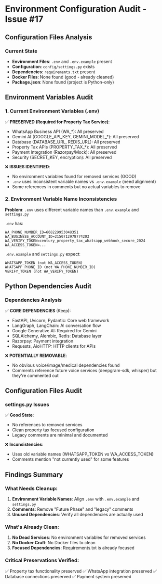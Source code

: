 # Environment Configuration Audit - Issue #17

## Configuration Files Analysis

### Current State
- **Environment Files**: `.env` and `.env.example` present
- **Configuration**: `config/settings.py` exists
- **Dependencies**: `requirements.txt` present
- **Docker Files**: None found (good - already cleaned)
- **Package.json**: None found (project is Python-only)

## Environment Variables Audit

### 1. Current Environment Variables (.env)
✅ **PRESERVED (Required for Property Tax Service)**:
- WhatsApp Business API (WA_*): All preserved
- Gemini AI (GOOGLE_API_KEY, GEMINI_MODEL_*): All preserved
- Database (DATABASE_URL, REDIS_URL): All preserved
- Property Tax APIs (PROPERTY_TAX_*): All preserved
- Payment Integration (Razorpay/Mock): All preserved
- Security (SECRET_KEY, encryption): All preserved

❌ **ISSUES IDENTIFIED**:
- No environment variables found for removed services (GOOD)
- `.env` uses inconsistent variable names vs `.env.example` (need alignment)
- Some references in comments but no actual variables to remove

### 2. Environment Variable Name Inconsistencies
**Problem**: `.env` uses different variable names than `.env.example` and `settings.py`

`.env` has:
```
WA_PHONE_NUMBER_ID=668229953048351
WA_BUSINESS_ACCOUNT_ID=2150712978774203
WA_VERIFY_TOKEN=century_property_tax_whatsapp_webhook_secure_2024
WA_ACCESS_TOKEN=...
```

`.env.example` and `settings.py` expect:
```
WHATSAPP_TOKEN (not WA_ACCESS_TOKEN)
WHATSAPP_PHONE_ID (not WA_PHONE_NUMBER_ID)
VERIFY_TOKEN (not WA_VERIFY_TOKEN)
```

## Python Dependencies Audit

### Dependencies Analysis
✅ **CORE DEPENDENCIES** (Keep):
- FastAPI, Uvicorn, Pydantic: Core web framework
- LangGraph, LangChain: AI conversation flow
- Google Generative AI: Required for Gemini
- SQLAlchemy, Alembic, Redis: Database layer
- Razorpay: Payment integration
- Requests, AioHTTP: HTTP clients for APIs

❌ **POTENTIALLY REMOVABLE**:
- No obvious voice/image/medical dependencies found
- Comments reference future voice services (deepgram-sdk, whisper) but they're commented out

## Configuration Files Audit

### settings.py Issues
✅ **Good State**:
- No references to removed services
- Clean property tax focused configuration
- Legacy comments are minimal and documented

❌ **Inconsistencies**:
- Uses old variable names (WHATSAPP_TOKEN vs WA_ACCESS_TOKEN)
- Comments mention "not currently used" for some features

## Findings Summary

### What Needs Cleanup:
1. **Environment Variable Names**: Align `.env` with `.env.example` and `settings.py`
2. **Comments**: Remove "Future Phase" and "legacy" comments
3. **Unused Dependencies**: Verify all dependencies are actually used

### What's Already Clean:
1. **No Dead Services**: No environment variables for removed services
2. **No Docker Cruft**: No Docker files to clean
3. **Focused Dependencies**: Requirements.txt is already focused

### Critical Preservations Verified:
✅ Property tax functionality preserved
✅ WhatsApp integration preserved
✅ Database connections preserved
✅ Payment system preserved